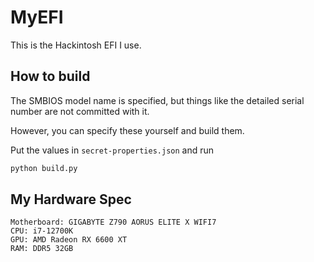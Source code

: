 # MyEFI
This is the Hackintosh EFI I use.

## How to build
The SMBIOS model name is specified, but things like the detailed serial number are not committed with it.

However, you can specify these yourself and build them.

Put the values in `secret-properties.json` and run
```sh
python build.py
```

## My Hardware Spec
```
Motherboard: GIGABYTE Z790 AORUS ELITE X WIFI7
CPU: i7-12700K
GPU: AMD Radeon RX 6600 XT
RAM: DDR5 32GB
```
